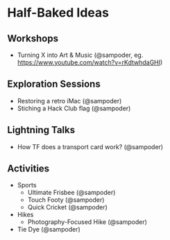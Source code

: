 # Half-Baked Ideas

## Workshops

* Turning X into Art & Music (@sampoder, eg. https://www.youtube.com/watch?v=rKdtwhdaGHI)

## Exploration Sessions

* Restoring a retro iMac (@sampoder)
* Stiching a Hack Club flag (@sampoder)

## Lightning Talks

* How TF does a transport card work? (@sampoder)

## Activities

* Sports
  * Ultimate Frisbee (@sampoder)
  * Touch Footy (@sampoder)
  * Quick Cricket (@sampoder)
* Hikes
  * Photography-Focused Hike (@sampoder)
* Tie Dye (@sampoder)
